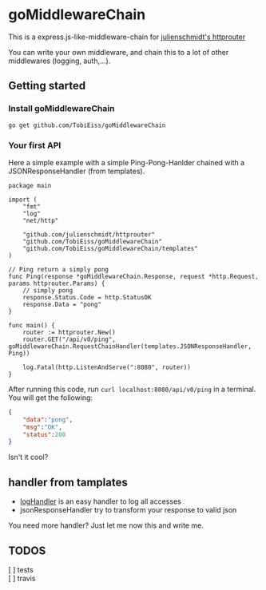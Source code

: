 # goMiddlewareChain

This is a express.js-like-middleware-chain for [julienschmidt's httprouter](https://github.com/julienschmidt/httprouter)

You can write your own middleware, and chain this to a lot of other middlewares (logging, auth,...).

## Getting started

### Install goMiddlewareChain
`go get github.com/TobiEiss/goMiddlewareChain`

### Your first API

Here a simple example with a simple Ping-Pong-Hanlder chained with a JSONResponseHandler (from templates).

```golang
package main

import (
	"fmt"
	"log"
	"net/http"

	"github.com/julienschmidt/httprouter"
	"github.com/TobiEiss/goMiddlewareChain"
	"github.com/TobiEiss/goMiddlewareChain/templates"
)

// Ping return a simply pong
func Ping(response *goMiddlewareChain.Response, request *http.Request, params httprouter.Params) {
	// simply pong
	response.Status.Code = http.StatusOK
	response.Data = "pong"
}

func main() {
	router := httprouter.New()
	router.GET("/api/v0/ping", goMiddlewareChain.RequestChainHandler(templates.JSONResponseHandler, Ping))

	log.Fatal(http.ListenAndServe(":8080", router))
}
```

After running this code, run `curl localhost:8080/api/v0/ping` in a terminal.
You will get the following:
```json
{
    "data":"pong",
    "msg":"OK",
    "status":200
}
```
Isn't it cool?

## handler from tamplates
- [logHandler](loghandler) is an easy handler to log all accesses
- jsonResponseHandler try to transform your response to valid json

You need more handler? Just let me now this and write me.

## TODOS
[ ] tests   
[ ] travis